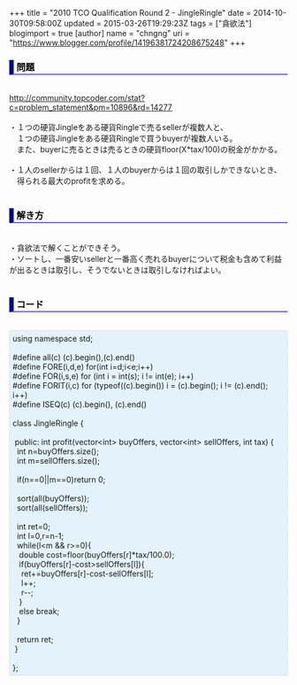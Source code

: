 +++
title = "2010 TCO Qualification Round 2 -  JingleRingle"
date = 2014-10-30T09:58:00Z
updated = 2015-03-26T19:29:23Z
tags = ["貪欲法"]
blogimport = true 
[author]
	name = "chngng"
	uri = "https://www.blogger.com/profile/14196381724208675248"
+++

<div dir="ltr" style="text-align: left;" trbidi="on"><h3 style="border-bottom: 2px solid slateblue; border-left: 8px solid navy; color: black; padding: 0px 0px 1px 5px;">問題 </h3><br /><a href="http://community.topcoder.com/stat?c=problem_statement&amp;pm=10896&amp;rd=14277" target="_blank">http://community.topcoder.com/stat?c=problem_statement&amp;pm=10896&amp;rd=14277</a><br /><br />・１つの硬貨Jingleをある硬貨Ringleで売るsellerが複数人と、<br />　１つの硬貨Jingleをある硬貨Ringleで買うbuyerが複数人いる。<br />　また、buyerに売るときは売るときの硬貨floor(X*tax/100)の税金がかかる。<br /><br />・１人のsellerからは１回、１人のbuyerからは１回の取引しかできないとき、<br />　得られる最大のprofitを求める。<br /><br /><h3 style="border-bottom: 2px solid slateblue; border-left: 8px solid navy; color: black; padding: 0px 0px 1px 5px;">解き方 </h3><br />・貪欲法で解くことができそう。<br />・ソートし、一番安いsellerと一番高く売れるbuyerについて税金も含めて利益が出るときは取引し、そうでないときは取引しなければよい。<br /><br /><h3 style="border-bottom: 2px solid slateblue; border-left: 8px solid navy; color: black; padding: 0px 0px 1px 5px;">コード </h3><br /><div style="background-color: #e3f2fb; border: 1px dotted #CCCCCC; padding: 5px;">using namespace std;<br /><br />#define all(c) (c).begin(),(c).end()<br />#define FORE(i,d,e) for(int i=d;i&lt;e;i++)<br />#define FOR(i,s,e) for (int i = int(s); i != int(e); i++)<br />#define FORIT(i,c) for (typeof((c).begin()) i = (c).begin(); i != (c).end(); i++)<br />#define ISEQ(c) (c).begin(), (c).end()<br /><br />class JingleRingle {<br /><br /><span class="Apple-tab-span" style="white-space: pre;"> </span>public: int profit(vector&lt;int&gt; buyOffers, vector&lt;int&gt; sellOffers, int tax) {<br /><span class="Apple-tab-span" style="white-space: pre;">  </span>int n=buyOffers.size();<br /><span class="Apple-tab-span" style="white-space: pre;">  </span>int m=sellOffers.size();<br /><br /><span class="Apple-tab-span" style="white-space: pre;">  </span>if(n==0||m==0)return 0;<br /><br /><span class="Apple-tab-span" style="white-space: pre;">  </span>sort(all(buyOffers));<br /><span class="Apple-tab-span" style="white-space: pre;">  </span>sort(all(sellOffers));<br /><br /><span class="Apple-tab-span" style="white-space: pre;">  </span>int ret=0;<br /><span class="Apple-tab-span" style="white-space: pre;">  </span>int l=0,r=n-1;<br /><span class="Apple-tab-span" style="white-space: pre;">  </span>while(l&lt;m &amp;&amp; r&gt;=0){<br /><span class="Apple-tab-span" style="white-space: pre;">   </span>double cost=floor(buyOffers[r]*tax/100.0);<br /><span class="Apple-tab-span" style="white-space: pre;">   </span>if(buyOffers[r]-cost&gt;sellOffers[l]){<br /><span class="Apple-tab-span" style="white-space: pre;">    </span>ret+=buyOffers[r]-cost-sellOffers[l];<br /><span class="Apple-tab-span" style="white-space: pre;">    </span>l++;<br /><span class="Apple-tab-span" style="white-space: pre;">    </span>r--;<br /><span class="Apple-tab-span" style="white-space: pre;">   </span>}<br /><span class="Apple-tab-span" style="white-space: pre;">   </span>else break;<br /><span class="Apple-tab-span" style="white-space: pre;">  </span>}<br /><br /><span class="Apple-tab-span" style="white-space: pre;">  </span>return ret;<br /><span class="Apple-tab-span" style="white-space: pre;"> </span>}<br /><br />};</div></div>
